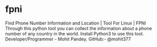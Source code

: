 # fpni
Find Phone Number Information and Location | Tool For Linux | FPNI
Through this python tool you can collect the information about a phone number of any country in the world.
Install Python3 to use this tool.
Developer/Programmer - Mohit Pandey.
GitHub:- @mohit377
